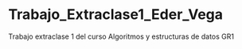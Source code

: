# Trabajo_Extraclase1_Eder_Vega
Trabajo extraclase 1 del curso Algoritmos y estructuras de datos GR1
